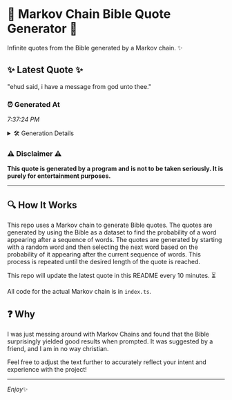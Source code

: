 # 📖 Markov Chain Bible Quote Generator 📖

Infinite quotes from the Bible generated by a Markov chain. ✨

## ✨ Latest Quote ✨
"ehud said, i have a message from god unto thee."

### ⏰ Generated At
*7:37:24 PM*

<details>
    <summary>🛠️ Generation Details</summary>
    <p>
        <strong>🌱 Seed:</strong> ehud<br>
        <strong>🔄 Iterations:</strong> 9<br>
        <strong>📜 Context History:</strong><br>[ ehud ]: said,<br>[ ehud, said, ]: i<br>[ ehud, said,, i ]: have<br>[ ehud, said,, i, have ]: a<br>[ ehud, said,, i, have, a ]: message<br>[ ehud, said,, i, have, a, message ]: from<br>[ said,, i, have, a, message, from ]: god<br>[ i, have, a, message, from, god ]: unto<br>[ have, a, message, from, god, unto ]: thee.<br>
    </p>
</details>

### ⚠️ Disclaimer ⚠️
**This quote is generated by a program and is not to be taken seriously. It is purely for entertainment purposes.**

---

## 🔍 How It Works

This repo uses a Markov chain to generate Bible quotes. The quotes are generated by using the Bible as a dataset to find the probability of a word appearing after a sequence of words. The quotes are generated by starting with a random word and then selecting the next word based on the probability of it appearing after the current sequence of words. This process is repeated until the desired length of the quote is reached.

This repo will update the latest quote in this README every 10 minutes. ⏳

All code for the actual Markov chain is in `index.ts`.

## ❓ Why

I was just messing around with Markov Chains and found that the Bible surprisingly yielded good results when prompted. 
It was suggested by a friend, and I am in no way christian.

Feel free to adjust the text further to accurately reflect your intent and experience with the project!

---

*Enjoy*✨

